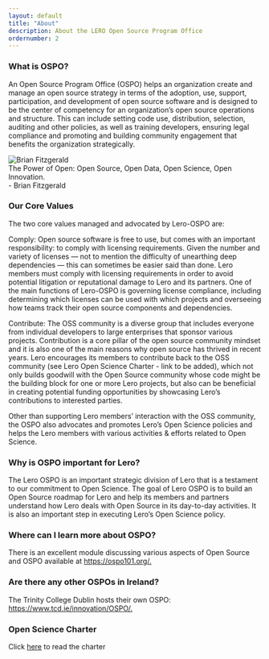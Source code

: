 ```yaml
---
layout: default
title: "About"
description: About the LERO Open Source Program Office
ordernumber: 2
---
```


<section class="py-5">
  <div class="custom-container">
    <h3 class="mb-3">What is OSPO?</h3> 
    <p class="text-justify">
      An Open Source Program Office (OSPO) helps an organization create and manage an open source strategy in terms of the adoption, use, support, participation, and development of open source software and is designed to be the center of competency for an organization’s open source operations and structure. This can include setting code use, distribution, selection, auditing and other policies, as well as training developers, ensuring legal compliance and promoting and building community engagement that benefits the organization strategically.
    </p>
  </div>
</section>
<section class="colored text-center text-white ">
  <div class="custom-container">
    <div class="row">
      <div class="col-md-3">
        <div class="pp">
          <img src="{{ site.baseurl }}/img/brian.png" alt="Brian Fitzgerald">
        </div>
      </div>
      <div class="col-md-9">
        <div style="text-align:left">
        <div class="quote mt-4">The Power of Open: Open Source, Open Data, Open Science, Open Innovation.</div>
        <div class="small mt-2">- Brian Fitzgerald </div>
      </div>
      </div>
    </div>
  </div>
</section>
<section class="py-3 mt-5">
  <div class="custom-container">
    <h3 class="mb-3">Our Core Values</h3> 
      <p class="text-justify">The two core values managed and advocated by Lero-OSPO are: </p>
      <p class="text-justify">
        Comply: Open source software is free to use, but comes with an important responsibility: to comply with licensing
      requirements. Given the number and variety of licenses — not to mention the difficulty of unearthing deep
      dependencies — this can sometimes be easier said than done. Lero members must comply with licensing requirements
      in order to avoid potential litigation or reputational damage to Lero and its partners. One of the main functions
      of Lero-OSPO is governing license compliance, including determining which licenses can be used with which projects
      and overseeing how teams track their open source components and dependencies.
      </p>
      <p class="text-justify">
        Contribute: The OSS community is a diverse group that includes everyone from individual developers to large
      enterprises that sponsor various projects. Contribution is a core pillar of the open source community mindset and
      it is also one of the main reasons why open source has thrived in recent years. Lero encourages its members to
      contribute back to the OSS community (see Lero Open Science Charter - link to be added), which not only builds
      goodwill with the Open Source community whose code might be the building block for one or more Lero projects, but
      also can be beneficial in creating potential funding opportunities by showcasing Lero’s contributions to interested parties.
      </p>
    <p class="text-justify">Other than supporting Lero members’ interaction with the OSS community, the OSPO also advocates and promotes
      Lero’s Open Science policies and helps the Lero members with various activities & efforts related to Open Science.
    </p>
  </div>
</section>
<section class="py-3 mt-5">
  <div class="custom-container">
    <h3 class="mb-3">Why is OSPO important for Lero?</h3> 
    <p class="text-justify">
      The Lero OSPO is an important strategic division of Lero that is a testament to our commitment to Open Science. The goal of Lero OSPO is to build an Open Source roadmap for Lero and help its members and partners understand how Lero deals with Open Source in its day-to-day activities. It is also an important step in executing Lero’s Open Science policy.
    </p>
  </div>
</section>
<section class="py-3">
  <div class="custom-container">
    <h3 class="mb-3">Where can I learn more about OSPO?</h3> 
    <p class="text-justify">
      There is an excellent module discussing various aspects of Open Source and OSPO available at 
      <a href="https://ospo101.org/"  target="_blank">https://ospo101.org/.</a>
    </p>
  </div>
</section>
<section class="py-3 mb-5">
  <div class="custom-container">
    <h3 class="mb-3">Are there any other OSPOs in Ireland?</h3> 
    <p class="text-justify">
      The Trinity College Dublin hosts their own OSPO:
      <a href="https://www.tcd.ie/innovation/OSPO/"  target="_blank">https://www.tcd.ie/innovation/OSPO/.</a>
    </p>
  </div>
</section>
<section class="py-3 mb-5">
  <div class="custom-container">
    <h3 class="mb-3">Open Science Charter</h3> 
    <p class="text-justify">
      Click
      <a href="https://lero.ie/open-science/open-science-charter"  target="_blank">here</a> to read the charter
    </p>
  </div>
</section>
